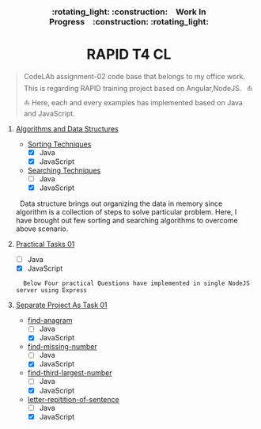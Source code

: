 <h3 align="center">:rotating_light: :construction:&ensp;&ensp;Work In Progress&ensp;&ensp;:construction: :rotating_light:</h3>
<h1 align="center">RAPID T4 CL</h1>

> CodeLAb assignment-02 code base that belongs to my office work. This is regarding RAPID training project based on Angular,NodeJS. &ensp;:boat: :boat:
>  Here, each and every examples has implemented based on Java and JavaScript.


1. [Algorithms and Data Structures](./Algorithms-and-Data-Structures)
    - [Sorting Techniques](./Algorithms-and-Data-Structures/Sorting-Techniques)
      - [x] Java
      - [x] JavaScript
    - [Searching Techniques](./Algorithms-and-Data-Structures/Searching-Techniques)
      - [ ] Java 
      - [x] JavaScript

	<p>&nbsp; Data structure brings out organizing the data in memory since algorithm is a collection of steps to solve particular problem. 
	Here, I have brought out few sorting and searching algorithms to overcome above scenario. </p>
	
2. [Practical Tasks 01](./Practical-Tasks-01) 
    - [ ] Java
    - [x] JavaScript
 
	````
	  Below Four practical Questions have implemented in single NodeJS server using Express
	````
	

3. [Separate Project As Task 01](./Separate-Project-As-Task-01)
   - [find-anagram](./Separate-Project-As-Task-01/find-anagram)
     - [ ] Java
     - [x] JavaScript
   - [find-missing-number](./Separate-Project-As-Task-01/find-missing-number)
     - [ ] Java
     - [x] JavaScript
   - [find-third-largest-number](./Separate-Project-As-Task-01/find-third-largest-number)
     - [ ] Java
     - [x] JavaScript
   - [letter-repitition-of-sentence](./Separate-Project-As-Task-01/letter-repitition-of-sentence)
     - [ ] Java
     - [x] JavaScript
